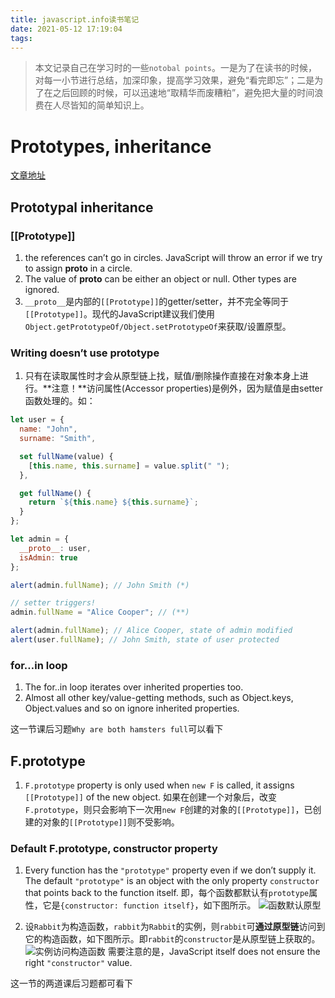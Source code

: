 ```yaml
---
title: javascript.info读书笔记
date: 2021-05-12 17:19:04
tags:
---
```

> 本文记录自己在学习时的一些`notobal points`。一是为了在读书的时候，对每一小节进行总结，加深印象，提高学习效果，避免“看完即忘”；二是为了在之后回顾的时候，可以迅速地“取精华而废糟粕”，避免把大量的时间浪费在人尽皆知的简单知识上。

# Prototypes, inheritance
[文章地址](https://javascript.info/prototype-inheritance)

## Prototypal inheritance

### [[Prototype]]
1. the references can’t go in circles. JavaScript will throw an error if we try to assign __proto__ in a circle.
2. The value of __proto__ can be either an object or null. Other types are ignored.
3. `__proto__`是内部的`[[Prototype]]`的getter/setter，并不完全等同于`[[Prototype]]`。现代的JavaScript建议我们使用`Object.getPrototypeOf/Object.setPrototypeOf`来获取/设置原型。

### Writing doesn’t use prototype
1. 只有在读取属性时才会从原型链上找，赋值/删除操作直接在对象本身上进行。**注意！**访问属性(Accessor properties)是例外，因为赋值是由setter函数处理的。如：
```js
let user = {
  name: "John",
  surname: "Smith",

  set fullName(value) {
    [this.name, this.surname] = value.split(" ");
  },

  get fullName() {
    return `${this.name} ${this.surname}`;
  }
};

let admin = {
  __proto__: user,
  isAdmin: true
};

alert(admin.fullName); // John Smith (*)

// setter triggers!
admin.fullName = "Alice Cooper"; // (**)

alert(admin.fullName); // Alice Cooper, state of admin modified
alert(user.fullName); // John Smith, state of user protected
```

### for…in loop
1. The for..in loop iterates over inherited properties too.
2. Almost all other key/value-getting methods, such as Object.keys, Object.values and so on ignore inherited properties.

这一节课后习题`Why are both hamsters full`可以看下


## F.prototype
1. `F.prototype` property is only used when `new F` is called, it assigns `[[Prototype]]` of the new object. 如果在创建一个对象后，改变`F.prototype`，则只会影响下一次用`new F`创建的对象的`[[Prototype]]`，已创建的对象的`[[Prototype]]`则不受影响。

### Default F.prototype, constructor property
1. Every function has the `"prototype"` property even if we don’t supply it.
The default `"prototype"` is an object with the only property `constructor` that points back to the function itself. 
即，每个函数都默认有`prototype`属性，它是`{constructor: function itself}`，如下图所示。
![函数默认原型](prototype/function-prototype-constructor.svg)

2. 设`Rabbit`为构造函数，`rabbit`为`Rabbit`的实例，则`rabbit`可**通过原型链**访问到它的构造函数，如下图所示。即`rabbit`的`constructor`是从原型链上获取的。
![实例访问构造函数](prototype/rabbit-prototype-constructor.svg)
需要注意的是，JavaScript itself does not ensure the right `"constructor"` value.

这一节的两道课后习题都可看下
